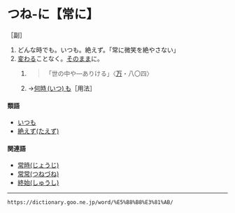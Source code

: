 # つね‐に【常に】

［副］

1. どんな時でも。いつも。絶えず。「常に微笑を絶やさない」
2. [変わる](かわる（変わる）)ことなく。[そのまま](そのまま（其の儘）)に。
    1. >「世の中や―ありける」〈[万](https://dictionary.goo.ne.jp/word/%E4%B8%87%E8%91%89%E9%9B%86_%28%E3%81%BE%E3%82%93%E3%82%88%E3%81%86%E3%81%97%E3%82%85%E3%81%86%29/#jn-210648)・八〇四〉
    2. →[何時 (いつ) も](https://dictionary.goo.ne.jp/word/%E4%BD%95%E6%99%82%E3%82%82/#jn-13792)［用法］
        

#### 類語

-   [いつも](https://dictionary.goo.ne.jp/word/%E4%BD%95%E6%99%82%E3%82%82/#jn-13792)
-   [絶えず(たえず)](https://dictionary.goo.ne.jp/word/%E7%B5%B6%E3%81%88%E3%81%9A/#jn-135050)

#### 関連語

-   [常時(じょうじ)](https://dictionary.goo.ne.jp/word/%E5%B8%B8%E6%99%82/#jn-108575)
-   [常常(つねづね)](https://dictionary.goo.ne.jp/word/%E5%B8%B8%E5%B8%B8_%28%E3%81%A4%E3%81%AD%E3%81%A5%E3%81%AD%29/#jn-147846)
-   [終始(しゅうし)](https://dictionary.goo.ne.jp/word/%E7%B5%82%E5%A7%8B/#jn-103731)

---
`https://dictionary.goo.ne.jp/word/%E5%B8%B8%E3%81%AB/`